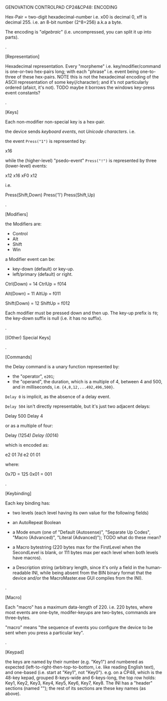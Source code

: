 
GENOVATION CONTROLPAD CP24&CP48: ENCODING

Hex-Pair 
= two-digit hexadecimal-number
i.e. x00 is decimal 0, xff is decimal 255.
i.e. an 8-bit number (2^8=256) a.k.a a byte.

The encoding is "*algebraic*" (i.e. uncompressed, you can split it up into parts).

.

[Representation]

Hexadecimal representation. Every "morpheme" i.e. key/modifier/command is one-or-two hex-pairs long; with each "phrase" i.e. event being one-to-three of these hex-pairs. NOTE this is not the hexadecimal encoding of the ASCII representation of some key(/character); and it's not particularly ordered (afaict, it's not). TODO maybe it borrows the windows key-press event constants?



.

[Keys]

Each non-modifier non-special key is a hex-pair.

the device sends *keyboard events*, not *Unicode characters*. i.e. 

the event `Press("1")` is represented by:

  x16

while the (higher-level) "psedo-event" `Press("!")` is represented by three (lower-level) events:

  x12 
  x16 
  xF0 x12

i.e. 

  Press(Shift,Down)
  Press('1')
  Press(Shift,Up)

.

[Modifiers]

the Modifiers are:
- Control 
- Alt
- Shift 
- Win

a Modifier event can be:
- key-down (default) or key-up.
- left/primary (default) or right.


Ctrl(Down) = 14
CtrlUp = f014

Alt(Down) = 11
AltUp = f011

Shift(Down) = 12
ShiftUp = f012

Each modifier must be pressed down and then up. The key-up prefix is `f0`; the key-down suffix is null (i.e. it has no suffix).

.

[(Other) Special Keys]



.

[Commands]

the Delay command is a unary function represented by:
- the "operator", `e201`;
- the "operand", the duration, which is a multiple of 4, between 4 and 500, and in milliseconds, i.e. `{4,8,12,...492,496,500}`.

`Delay 0` is implicit, as the absence of a delay event. 

`Delay 504` isn't directly representable, but it's just two adjacent delays:

  Delay 500
  Delay 4

or as a multiple of four:

  Delay (125*4)
  Delay (001*4)

which is encoded as:

  e2 01 7d
  e2 01 01

where:

  0x7D = 125
  0x01 = 001

.

[Keybinding]

Each key binding has:

- two levels (each level having its own value for the following fields)

- an AutoRepeat Boolean

- a Mode enum (one of "Default (Autosense)", "Separate Up Codes", "Macro (Advanced)", "Literal (Advanced)"); TODO what do these mean?

- a Macro bytestring (220 bytes max for the FirstLevel when the SecondLevel is blank, or 111 bytes max per each level when both levels have macros).

- a Description string (arbitrary length, since it's only a field in the human-readable INI, while being absent from the BIN binary format that the device and/or the MacroMaster.exe GUI compiles from the INI).



.

[Macro]

Each "macro" has a maximum data-length of 220. i.e. 220 bytes, where most events are one-byte, modifer-keyups are two-bytes, commands are three-bytes.

"macro" means "the sequence of events you configure the device to be sent when you press a particular key".

.

[Keypad]

the keys are named by their number (e.g. "Key1") and numbered as expected (left-to-right-then-top-to-bottom, i.e. like reading English text), and one-based (i.e. start at "Key1", not "Key0"). e.g. on a CP48, which is the 48-key kepad, grouped 8-keys-wide and 6-keys-long, the top row holds: Key1, Key2, Key3, Key4, Key5, Key6, Key7, Key8. The INI has a "header" sections (named ""); the rest of its sections are these key names (as above).

